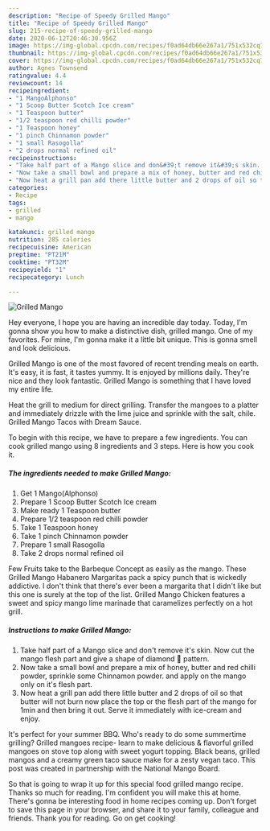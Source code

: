 ```yaml
---
description: "Recipe of Speedy Grilled Mango"
title: "Recipe of Speedy Grilled Mango"
slug: 215-recipe-of-speedy-grilled-mango
date: 2020-06-12T20:46:30.956Z
image: https://img-global.cpcdn.com/recipes/f0ad64db66e267a1/751x532cq70/grilled-mango-recipe-main-photo.jpg
thumbnail: https://img-global.cpcdn.com/recipes/f0ad64db66e267a1/751x532cq70/grilled-mango-recipe-main-photo.jpg
cover: https://img-global.cpcdn.com/recipes/f0ad64db66e267a1/751x532cq70/grilled-mango-recipe-main-photo.jpg
author: Agnes Townsend
ratingvalue: 4.4
reviewcount: 14
recipeingredient:
- "1 MangoAlphonso"
- "1 Scoop Butter Scotch Ice cream"
- "1 Teaspoon butter"
- "1/2 teaspoon red chilli powder"
- "1 Teaspoon honey"
- "1 pinch Chinnamon powder"
- "1 small Rasogolla"
- "2 drops normal refined oil"
recipeinstructions:
- "Take half part of a Mango slice and don&#39;t remove it&#39;s skin. Now cut the mango flesh part and give a shape of diamond 💎 pattern."
- "Now take a small bowl and prepare a mix of honey, butter and red chilli powder, sprinkle some Chinnamon powder. and apply on the mango only on it&#39;s flesh part."
- "Now heat a grill pan add there little butter and 2 drops of oil so that butter will not burn now place the top or the flesh part of the mango for 1min and then bring it out. Serve it immediately with ice-cream and enjoy."
categories:
- Recipe
tags:
- grilled
- mango

katakunci: grilled mango 
nutrition: 285 calories
recipecuisine: American
preptime: "PT21M"
cooktime: "PT32M"
recipeyield: "1"
recipecategory: Lunch

---
```



![Grilled Mango](https://img-global.cpcdn.com/recipes/f0ad64db66e267a1/751x532cq70/grilled-mango-recipe-main-photo.jpg)

Hey everyone, I hope you are having an incredible day today. Today, I'm gonna show you how to make a distinctive dish, grilled mango. One of my favorites. For mine, I'm gonna make it a little bit unique. This is gonna smell and look delicious.

Grilled Mango is one of the most favored of recent trending meals on earth. It's easy, it is fast, it tastes yummy. It is enjoyed by millions daily. They're nice and they look fantastic. Grilled Mango is something that I have loved my entire life.

Heat the grill to medium for direct grilling. Transfer the mangoes to a platter and immediately drizzle with the lime juice and sprinkle with the salt, chile. Grilled Mango Tacos with Dream Sauce.


To begin with this recipe, we have to prepare a few ingredients. You can cook grilled mango using 8 ingredients and 3 steps. Here is how you cook it.

<!--inarticleads1-->

##### The ingredients needed to make Grilled Mango:

1. Get 1 Mango(Alphonso)
1. Prepare 1 Scoop Butter Scotch Ice cream
1. Make ready 1 Teaspoon butter
1. Prepare 1/2 teaspoon red chilli powder
1. Take 1 Teaspoon honey
1. Take 1 pinch Chinnamon powder
1. Prepare 1 small Rasogolla
1. Take 2 drops normal refined oil


Few Fruits take to the Barbeque Concept as easily as the mango. These Grilled Mango Habanero Margaritas pack a spicy punch that is wickedly addictive. I don&#39;t think that there&#39;s ever been a margarita that I didn&#39;t like but this one is surely at the top of the list. Grilled Mango Chicken features a sweet and spicy mango lime marinade that caramelizes perfectly on a hot grill. 

<!--inarticleads2-->

##### Instructions to make Grilled Mango:

1. Take half part of a Mango slice and don&#39;t remove it&#39;s skin. Now cut the mango flesh part and give a shape of diamond 💎 pattern.
1. Now take a small bowl and prepare a mix of honey, butter and red chilli powder, sprinkle some Chinnamon powder. and apply on the mango only on it&#39;s flesh part.
1. Now heat a grill pan add there little butter and 2 drops of oil so that butter will not burn now place the top or the flesh part of the mango for 1min and then bring it out. Serve it immediately with ice-cream and enjoy.


It&#39;s perfect for your summer BBQ. Who&#39;s ready to do some summertime grilling? Grilled mangoes recipe- learn to make delicious &amp; flavorful grilled mangoes on stove top along with sweet yogurt topping. Black beans, grilled mangos and a creamy green taco sauce make for a zesty vegan taco. This post was created in partnership with the National Mango Board. 

So that is going to wrap it up for this special food grilled mango recipe. Thanks so much for reading. I'm confident you will make this at home. There's gonna be interesting food in home recipes coming up. Don't forget to save this page in your browser, and share it to your family, colleague and friends. Thank you for reading. Go on get cooking!
